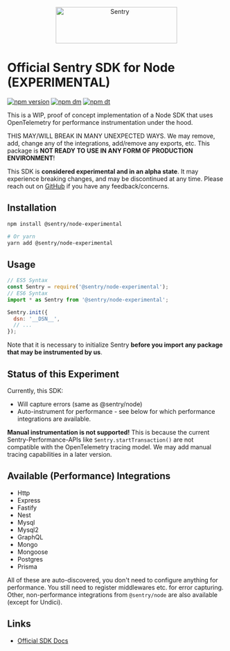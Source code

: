 <p align="center">
  <a href="https://sentry.io/?utm_source=github&utm_medium=logo" target="_blank">
    <img src="https://sentry-brand.storage.googleapis.com/sentry-wordmark-dark-280x84.png" alt="Sentry" width="280" height="84">
  </a>
</p>

# Official Sentry SDK for Node (EXPERIMENTAL)

[![npm version](https://img.shields.io/npm/v/@sentry/node-experimental.svg)](https://www.npmjs.com/package/@sentry/node-experimental)
[![npm dm](https://img.shields.io/npm/dm/@sentry/node-experimental.svg)](https://www.npmjs.com/package/@sentry/node-experimental)
[![npm dt](https://img.shields.io/npm/dt/@sentry/node-experimental.svg)](https://www.npmjs.com/package/@sentry/node-experimental)

This is a WIP, proof of concept implementation of a Node SDK that uses OpenTelemetry for performance instrumentation under the hood.

THIS MAY/WILL BREAK IN MANY UNEXPECTED WAYS. We may remove, add, change any of the integrations, add/remove any exports, etc.
This package is **NOT READY TO USE IN ANY FORM OF PRODUCTION ENVIRONMENT**!

This SDK is **considered experimental and in an alpha state**. It may experience breaking changes, and may be discontinued at any time. Please reach out on
[GitHub](https://github.com/getsentry/sentry-javascript/issues/new/choose) if you have any feedback/concerns.

## Installation

```bash
npm install @sentry/node-experimental

# Or yarn
yarn add @sentry/node-experimental
```

## Usage

```js
// ES5 Syntax
const Sentry = require('@sentry/node-experimental');
// ES6 Syntax
import * as Sentry from '@sentry/node-experimental';

Sentry.init({
  dsn: '__DSN__',
  // ...
});
```

Note that it is necessary to initialize Sentry **before you import any package that may be instrumented by us**.

## Status of this Experiment

Currently, this SDK:

* Will capture errors (same as @sentry/node)
* Auto-instrument for performance - see below for which performance integrations are available.

**Manual instrumentation is not supported!**
This is because the current Sentry-Performance-APIs like `Sentry.startTransaction()` are not compatible with the OpenTelemetry tracing model.
We may add manual tracing capabilities in a later version.

## Available (Performance) Integrations

* Http
* Express
* Fastify
* Nest
* Mysql
* Mysql2
* GraphQL
* Mongo
* Mongoose
* Postgres
* Prisma

All of these are auto-discovered, you don't need to configure anything for performance.
You still need to register middlewares etc. for error capturing.
Other, non-performance integrations from `@sentry/node` are also available (except for Undici).

## Links

- [Official SDK Docs](https://docs.sentry.io/quickstart/)
